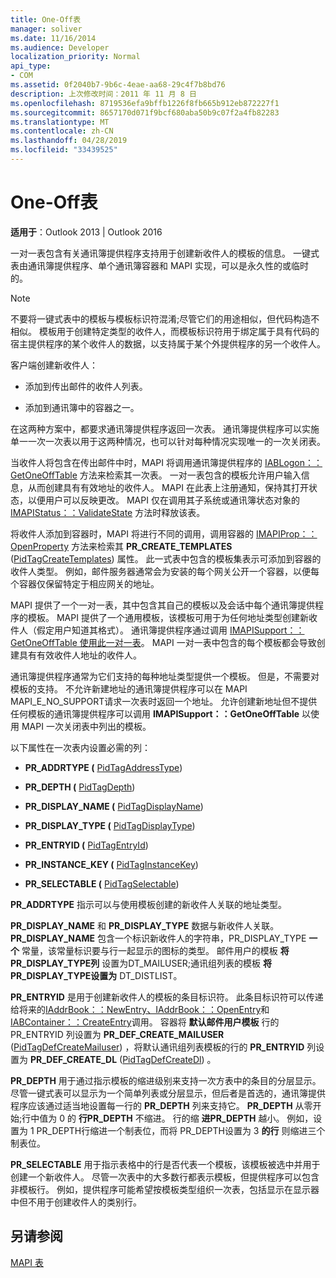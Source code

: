 ```yaml
---
title: One-Off表
manager: soliver
ms.date: 11/16/2014
ms.audience: Developer
localization_priority: Normal
api_type:
- COM
ms.assetid: 0f2040b7-9b6c-4eae-aa68-29c4f7b8bd76
description: 上次修改时间：2011 年 11 月 8 日
ms.openlocfilehash: 8719536efa9bffb1226f8fb665b912eb872227f1
ms.sourcegitcommit: 8657170d071f9bcf680aba50b9c07f2a4fb82283
ms.translationtype: MT
ms.contentlocale: zh-CN
ms.lasthandoff: 04/28/2019
ms.locfileid: "33439525"
---
```

# <a name="one-off-tables"></a>One-Off表

**适用于**：Outlook 2013 | Outlook 2016 
  
一对一表包含有关通讯簿提供程序支持用于创建新收件人的模板的信息。 一键式表由通讯簿提供程序、单个通讯簿容器和 MAPI 实现，可以是永久性的或临时的。 
  
> [!NOTE]
> 不要将一键式表中的模板与模板标识符混淆;尽管它们的用途相似，但代码构造不相似。 模板用于创建特定类型的收件人，而模板标识符用于绑定属于具有代码的宿主提供程序的某个收件人的数据，以支持属于某个外提供程序的另一个收件人。 
  
客户端创建新收件人：
  
- 添加到传出邮件的收件人列表。
    
- 添加到通讯簿中的容器之一。
    
在这两种方案中，都要求通讯簿提供程序返回一次表。 通讯簿提供程序可以实施单一一次一次表以用于这两种情况，也可以针对每种情况实现唯一的一次关闭表。 
  
当收件人将包含在传出邮件中时，MAPI 将调用通讯簿提供程序的 [IABLogon：：GetOneOffTable](iablogon-getoneofftable.md) 方法来检索其一次表。 一对一表包含的模板允许用户输入信息，从而创建具有有效地址的收件人。 MAPI 在此表上注册通知，保持其打开状态，以便用户可以反映更改。 MAPI 仅在调用其子系统或通讯簿状态对象的 [IMAPIStatus：：ValidateState](imapistatus-validatestate.md) 方法时释放该表。 
  
将收件人添加到容器时，MAPI 将进行不同的调用，调用容器的 [IMAPIProp：：OpenProperty](imapiprop-openproperty.md) 方法来检索其 **PR_CREATE_TEMPLATES** ([PidTagCreateTemplates](pidtagcreatetemplates-canonical-property.md)) 属性。 此一式表中包含的模板集表示可添加到容器的收件人类型。 例如，邮件服务器通常会为安装的每个网关公开一个容器，以便每个容器仅保留特定于相应网关的地址。
  
MAPI 提供了一个一对一表，其中包含其自己的模板以及会话中每个通讯簿提供程序的模板。 MAPI 提供了一个通用模板，该模板可用于为任何地址类型创建新收件人（假定用户知道其格式）。 通讯簿提供程序通过调用 [IMAPISupport：：GetOneOffTable 使用此一对一表](imapisupport-getoneofftable.md)。 MAPI 一对一表中包含的每个模板都会导致创建具有有效收件人地址的收件人。
  
通讯簿提供程序通常为它们支持的每种地址类型提供一个模板。 但是，不需要对模板的支持。 不允许新建地址的通讯簿提供程序可以在 MAPI MAPI_E_NO_SUPPORT请求一次表时返回一个地址。 允许创建新地址但不提供任何模板的通讯簿提供程序可以调用 **IMAPISupport：：GetOneOffTable** 以使用 MAPI 一次关闭表中列出的模板。 
  
以下属性在一次表内设置必需的列：
  
- **PR_ADDRTYPE (** [PidTagAddressType](pidtagaddresstype-canonical-property.md)) 
    
- **PR_DEPTH (** [PidTagDepth](pidtagdepth-canonical-property.md)) 
    
- **PR_DISPLAY_NAME (** [PidTagDisplayName](pidtagdisplayname-canonical-property.md)) 
    
- **PR_DISPLAY_TYPE (** [PidTagDisplayType](pidtagdisplaytype-canonical-property.md)) 
    
- **PR_ENTRYID (** [PidTagEntryId](pidtagentryid-canonical-property.md)) 
    
- **PR_INSTANCE_KEY (** [PidTagInstanceKey](pidtaginstancekey-canonical-property.md)) 
    
- **PR_SELECTABLE (** [PidTagSelectable](pidtagselectable-canonical-property.md)) 
    
 **PR_ADDRTYPE** 指示可以与使用模板创建的新收件人关联的地址类型。 
  
 **PR_DISPLAY_NAME** 和 **PR_DISPLAY_TYPE** 数据与新收件人关联。 **PR_DISPLAY_NAME** 包含一个标识新收件人的字符串，PR_DISPLAY_TYPE **一个** 常量，该常量标识要与行一起显示的图标的类型。 邮件用户的模板 **将PR_DISPLAY_TYPE列** 设置为DT_MAILUSER;通讯组列表的模板 **将PR_DISPLAY_TYPE设置为** DT_DISTLIST。 
  
 **PR_ENTRYID** 是用于创建新收件人的模板的条目标识符。 此条目标识符可以传递给将来的[IAddrBook：：NewEntry、IAddrBook：：OpenEntry](iaddrbook-newentry.md)和[IABContainer：：CreateEntry](iabcontainer-createentry.md)调用。 [](iaddrbook-openentry.md) 容器将 **默认邮件用户模板** 行的 PR_ENTRYID 列设置为 **PR_DEF_CREATE_MAILUSER** ([PidTagDefCreateMailuser](pidtagdefcreatemailuser-canonical-property.md)) ，将默认通讯组列表模板的行的 **PR_ENTRYID** 列设置为 **PR_DEF_CREATE_DL** ([PidTagDefCreateDl](pidtagdefcreatedl-canonical-property.md)) 。 
  
 **PR_DEPTH** 用于通过指示模板的缩进级别来支持一次方表中的条目的分层显示。 尽管一键式表可以显示为一个简单列表或分层显示，但后者是首选的，通讯簿提供程序应该通过适当地设置每一行的 **PR_DEPTH** 列来支持它。 **PR_DEPTH** 从零开始;行中值为 0 的 **行PR_DEPTH** 不缩进。 行的缩 **进PR_DEPTH** 越小。 例如，设置为 1 PR_DEPTH行缩进一个制表位，而将 PR_DEPTH设置为 3 **的行** 则缩进三个制表位。  
  
 **PR_SELECTABLE** 用于指示表格中的行是否代表一个模板，该模板被选中并用于创建一个新收件人。 尽管一次表中的大多数行都表示模板，但提供程序可以包含非模板行。 例如，提供程序可能希望按模板类型组织一次表，包括显示在显示器中但不用于创建收件人的类别行。 
  
## <a name="see-also"></a>另请参阅



[MAPI 表](mapi-tables.md)

